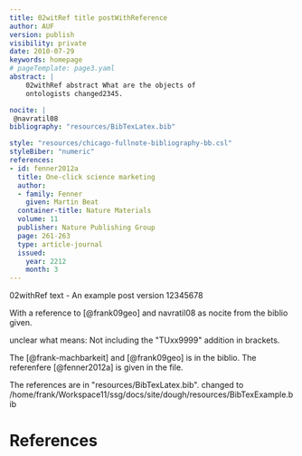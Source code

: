 ```yaml
---
title: 02witRef title postWithReference
author: AUF
version: publish
visibility: private
date: 2010-07-29
keywords: homepage
# pageTemplate: page3.yaml
abstract: |
    02withRef abstract What are the objects of
    ontologists changed2345.

nocite: |
 @navratil08
bibliography: "resources/BibTexLatex.bib"

style: "resources/chicago-fullnote-bibliography-bb.csl"
styleBiber: "numeric"
references:
- id: fenner2012a
  title: One-click science marketing
  author:
  - family: Fenner
    given: Martin Beat
  container-title: Nature Materials
  volume: 11
  publisher: Nature Publishing Group
  page: 261-263
  type: article-journal
  issued:
    year: 2212
    month: 3
---
```


02withRef text - An example post version 12345678

With a reference to [@frank09geo]  and navratil08 as nocite from the biblio given.

unclear what means: Not including the "TUxx9999" addition in brackets.

The [@frank-machbarkeit] and [@frank09geo] is in the biblio.
The referenfere [@fenner2012a] is given in the file.

The references are in "resources/BibTexLatex.bib".
changed to /home/frank/Workspace11/ssg/docs/site/dough/resources/BibTexExample.bib

# References

